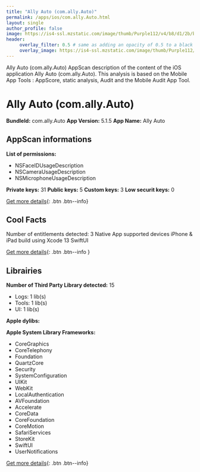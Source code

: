 ```yaml
---
title: "Ally Auto (com.ally.Auto)"
permalink: /apps/ios/com.ally.Auto.html
layout: single
author_profile: false
image: https://is4-ssl.mzstatic.com/image/thumb/Purple112/v4/b8/d1/2b/b8d12b91-cfdf-6467-19a9-1aa8cb92d205/AppIcon-0-1x_U007emarketing-0-7-0-85-220.png/512x512bb.jpg
header: 
     overlay_filter: 0.5 # same as adding an opacity of 0.5 to a black background
     overlay_image: https://is4-ssl.mzstatic.com/image/thumb/Purple112/v4/b8/d1/2b/b8d12b91-cfdf-6467-19a9-1aa8cb92d205/AppIcon-0-1x_U007emarketing-0-7-0-85-220.png/512x512bb.jpg
---
```

Ally Auto (com.ally.Auto) AppScan description of the content of the iOS application Ally Auto (com.ally.Auto). This analysis is based on the Mobile App Tools : AppScore, static analysis, Audit and the Mobile Audit App Tool.

# Ally Auto (com.ally.Auto)

**BundleId:** com.ally.Auto
**App Version:** 5.1.5
**App Name:** Ally Auto


## AppScan informations 

**List of permissions:** 
- NSFaceIDUsageDescription
- NSCameraUsageDescription
- NSMicrophoneUsageDescription
  
  
**Private keys:** 31
**Public keys:** 5
**Custom keys:** 3
**Low securit keys:** 0
  
[Get more details](/pricing.html){: .btn .btn--info}

## Cool Facts

Number of entitlements detected: 3
Native App
supported devices iPhone & iPad
build using Xcode 13
SwiftUI
  
[Get more details](/pricing.html){: .btn .btn--info }

## Librairies 
**Number of Third Party Library detected:** 15
- Logs: 1 lib(s)
- Tools: 1 lib(s)
- UI: 1 lib(s)


**Apple dylibs:**


**Apple System Library Frameworks:**
- CoreGraphics
- CoreTelephony
- Foundation
- QuartzCore
- Security
- SystemConfiguration
- UIKit
- WebKit
- LocalAuthentication
- AVFoundation
- Accelerate
- CoreData
- CoreFoundation
- CoreMotion
- SafariServices
- StoreKit
- SwiftUI
- UserNotifications


  
[Get more details](/pricing.html){: .btn .btn--info}

